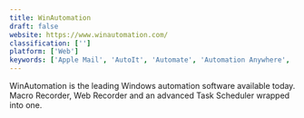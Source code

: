 ```yaml
---
title: WinAutomation
draft: false 
website: https://www.winautomation.com/
classification: ['']
platform: ['Web']
keywords: ['Apple Mail', 'AutoIt', 'Automate', 'Automation Anywhere', 'Automation Workshop', 'BleachBit', 'Blue Prism', 'MacroDroid', 'Mouse Recorder Premium', 'RoboTask', 'Selenium', 'Sikuli', 'System Scheduler', 'Tasker', 'TinyTask', 'UiPath', 'VisualCron', 'vTask Studio']
---
```

WinAutomation is the leading Windows automation software available today. Macro Recorder, Web Recorder and an advanced Task Scheduler wrapped into one.